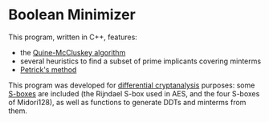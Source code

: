 # Boolean Minimizer

This program, written in C++, features:
- the [Quine-McCluskey algorithm](https://en.wikipedia.org/wiki/Quine%E2%80%93McCluskey_algorithm)
- several heuristics to find a subset of prime implicants covering minterms
- [Petrick's method](https://en.wikipedia.org/wiki/Petrick%27s_method)

This program was developed for [differential cryptanalysis](https://en.wikipedia.org/wiki/Differential_cryptanalysis) purposes: some [S-boxes](https://en.wikipedia.org/wiki/S-box) are included (the Rijndael S-box used in AES, and the four S-boxes of Midori128), as well as functions to generate DDTs and minterms from them.